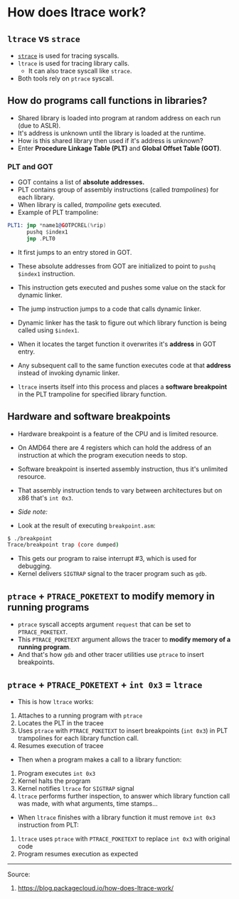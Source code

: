 # How does ltrace work?

## `ltrace` vs `strace`

- [`strace`](strace.md) is used for tracing syscalls.
- `ltrace` is used for tracing library calls.
    - It can also trace syscall like `strace`.
- Both tools rely on `ptrace` syscall.

## How do programs call functions in libraries?

- Shared library is loaded into program at random address on each run (due to ASLR).
- It's address is unknown until the library is loaded at the runtime.
- How is this shared library then used if it's address is unknown?
- Enter __Procedure Linkage Table (PLT)__ and __Global Offset Table (GOT)__.

### PLT and GOT

- GOT contains a list of __absolute addresses.__
- PLT contains group of assembly instructions (called *trampolines*) for each library.
- When library is called, *trampoline* gets executed.
- Example of PLT trampoline:

```asm
PLT1: jmp *name1@GOTPCREL(%rip)
      pushq $index1
      jmp .PLT0
```

- It first jumps to an entry stored in GOT.
- These absolute addresses from GOT are initialized to point to `pushq $index1` instruction.
- This instruction gets executed and pushes some value on the stack for dynamic linker.
- The jump instruction jumps to a code that calls dynamic linker.
- Dynamic linker has the task to figure out which library function is being called using `$index1`.
- When it locates the target function it overwrites it's __address__ in GOT entry.
- Any subsequent call to the same function executes code at that __address__ instead of invoking dynamic linker.

- `ltrace` inserts itself into this process and places a __software breakpoint__ in the PLT trampoline for specified library function.

## Hardware and software breakpoints

- Hardware breakpoint is a feature of the CPU and is limited resource.
- On AMD64 there are 4 registers which can hold the address of an instruction at which the program execution needs to stop.
- Software breakpoint is inserted assembly instruction, thus it's unlimited resource.
- That assembly instruction tends to vary between architectures but on x86 that's `int 0x3`.

- *Side note:*
- Look at the result of executing `breakpoint.asm`:

```sh
$ ./breakpoint
Trace/breakpoint trap (core dumped)
```

- This gets our program to raise interrupt #3, which is used for debugging.
- Kernel delivers `SIGTRAP` signal to the tracer program such as `gdb`.

## `ptrace` + `PTRACE_POKETEXT` to modify memory in running programs

- `ptrace` syscall accepts argument `request` that can be set to `PTRACE_POKETEXT`.
- This `PTRACE_POKETEXT` argument allows the tracer to __modify memory of a running program__.
- And that's how `gdb` and other tracer utilities use `ptrace` to insert breakpoints.

## `ptrace` + `PTRACE_POKETEXT` + `int 0x3` = `ltrace`

- This is how `ltrace` works:
1. Attaches to a running program with `ptrace`
2. Locates the PLT in the tracee
3. Uses `ptrace` with `PTRACE_POKETEXT` to insert breakpoints (`int 0x3`) in PLT trampolines for each library function call.
4. Resumes execution of tracee

- Then when a program makes a call to a library function:
1. Program executes `int 0x3`
2. Kernel halts the program
3. Kernel notifies `ltrace` for `SIGTRAP` signal
4. `ltrace` performs further inspection, to answer which library function call was made, with what arguments, time stamps...

- When `ltrace` finishes with a library function it must remove `int 0x3` instruction from PLT:
1. `ltrace` uses `ptrace` with `PTRACE_POKETEXT` to replace `int 0x3` with original code
2. Program resumes execution as expected




---

Source:
1. https://blog.packagecloud.io/how-does-ltrace-work/
